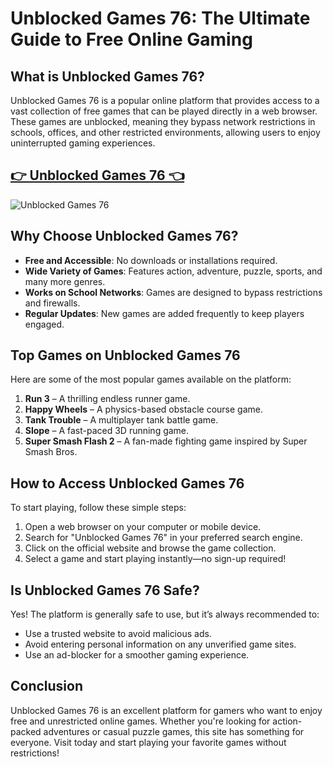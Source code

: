 # Unblocked Games 76: The Ultimate Guide to Free Online Gaming

## What is Unblocked Games 76?

Unblocked Games 76 is a popular online platform that provides access to a vast collection of free games that can be played directly in a web browser. These games are unblocked, meaning they bypass network restrictions in schools, offices, and other restricted environments, allowing users to enjoy uninterrupted gaming experiences.

## <a href="https://classroom-6x-cool.gitlab.io/">👉 Unblocked Games 76 👈</a>

![Unblocked Games 76](https://github.com/user-attachments/assets/ff414522-023b-4a67-8185-8d5650e061f7)

## Why Choose Unblocked Games 76?

- **Free and Accessible**: No downloads or installations required.
- **Wide Variety of Games**: Features action, adventure, puzzle, sports, and many more genres.
- **Works on School Networks**: Games are designed to bypass restrictions and firewalls.
- **Regular Updates**: New games are added frequently to keep players engaged.

## Top Games on Unblocked Games 76

Here are some of the most popular games available on the platform:

1. **Run 3** – A thrilling endless runner game.
2. **Happy Wheels** – A physics-based obstacle course game.
3. **Tank Trouble** – A multiplayer tank battle game.
4. **Slope** – A fast-paced 3D running game.
5. **Super Smash Flash 2** – A fan-made fighting game inspired by Super Smash Bros.

## How to Access Unblocked Games 76

To start playing, follow these simple steps:

1. Open a web browser on your computer or mobile device.
2. Search for "Unblocked Games 76" in your preferred search engine.
3. Click on the official website and browse the game collection.
4. Select a game and start playing instantly—no sign-up required!

## Is Unblocked Games 76 Safe?

Yes! The platform is generally safe to use, but it’s always recommended to:

- Use a trusted website to avoid malicious ads.
- Avoid entering personal information on any unverified game sites.
- Use an ad-blocker for a smoother gaming experience.

## Conclusion

Unblocked Games 76 is an excellent platform for gamers who want to enjoy free and unrestricted online games. Whether you're looking for action-packed adventures or casual puzzle games, this site has something for everyone. Visit today and start playing your favorite games without restrictions!
